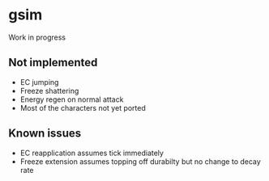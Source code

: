 # gsim

Work in progress

## Not implemented

- EC jumping
- Freeze shattering
- Energy regen on normal attack
- Most of the characters not yet ported

## Known issues

- EC reapplication assumes tick immediately
- Freeze extension assumes topping off durabilty but no change to decay rate
